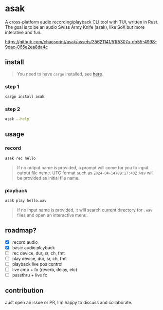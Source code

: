 # asak

A cross-platform audio recording/playback CLI tool with TUI, written in Rust. The goal is to be an audio Swiss Army Knife (asak), like SoX but more interative and fun.

https://github.com/chaosprint/asak/assets/35621141/51f5307a-db55-4998-9dac-065e2ea8da4c

## install

> You need to have `cargo` installed, see [here](https://doc.rust-lang.org/cargo/getting-started/installation.html).

### step 1

```sh
cargo install asak
```

### step 2

```sh
asak --help
```

## usage

### record

```sh
asak rec hello
```

> If no output name is provided, a prompt will come for you to input output file name. UTC format such as `2024-04-14T09:17:40Z.wav` will be provided as initial file name.

### playback

```sh
asak play hello.wav
```

> If no input name is provided, it will search current directory for `.wav` files and open an interactive menu.

## roadmap?

- [x] record audio
- [x] basic audio playback
- [ ] rec device, dur, sr, ch, fmt
- [ ] play device, dur, sr, ch, fmt
- [ ] playback live pos control
- [ ] live amp + fx (reverb, delay, etc)
- [ ] passthru + live fx

## contribution

Just open an issue or PR, I'm happy to discuss and collaborate.
